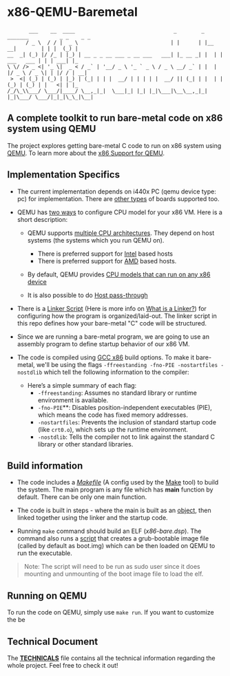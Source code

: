 # x86-QEMU-Baremetal

```plaintext
       ___    __  ____                                _        _ _______          _ _    _ _   
      / _ \  / / |  _ \                              | |      | |__   __|        | | |  (_) |  
__  _| (_) |/ /_ | |_) | __ _ _ __ ___ _ __ ___   ___| |_ __ _| |  | | ___   ___ | | | ___| |_ 
\ \/ /> _ <| '_ \|  _ < / _` | '__/ _ \ '_ ` _ \ / _ \ __/ _` | |  | |/ _ \ / _ \| | |/ / | __|
 >  <| (_) | (_) | |_) | (_| | | |  __/ | | | | |  __/ || (_| | |  | | (_) | (_) | |   <| | |_ 
/_/\_\\___/ \___/|____/ \__,_|_|  \___|_| |_| |_|\___|\__\__,_|_|  |_|\___/ \___/|_|_|\_\_|\__|

```

A complete toolkit to run bare-metal code on x86 system using QEMU
---

The project explores getting bare-metal C code to run on x86 system using [QEMU](). To learn more about the [x86 Support for QEMU](https://www.qemu.org/docs/master/system/target-i386.html).

## Implementation Specifics

- The current implementation depends on i440x PC (qemu device type: pc) for implementation. There are [other types](https://www.qemu.org/docs/master/system/target-i386.html#board-specific-documentation) of boards supported too.

- QEMU has [two ways](https://www.qemu.org/docs/master/system/i386/cpu.html#two-ways-to-configure-cpu-models-with-qemu-kvm) to configure CPU model for your x86 VM. Here is a short description:
  - QEMU supports [multiple CPU architectures](https://www.qemu.org/docs/master/system/i386/cpu.html). They depend on host systems (the systems which you run QEMU on).
    - There is preferred support for [Intel](https://www.qemu.org/docs/master/system/i386/cpu.html#preferred-cpu-models-for-intel-x86-hosts) based hosts
    - There is preferred support for [AMD](https://www.qemu.org/docs/master/system/i386/cpu.html#preferred-cpu-models-for-amd-x86-hosts) based hosts.

  - By default, QEMU provides [CPU models that can run on any x86 device](https://www.qemu.org/docs/master/system/i386/cpu.html#default-x86-cpu-models)

  - It is also possible to do [Host pass-through](https://www.qemu.org/docs/master/system/i386/cpu.html#preferred-cpu-models-for-intel-x86-hosts:~:text=%EF%83%81-,Host%20passthrough)

- There is a [Linker Script](https://wiki.osdev.org/Linker_Scripts) (Here is more info on [What is a Linker?](https://en.wikipedia.org/wiki/Linker_(computing))) for configuring how the program is organized/laid-out. The linker script in this repo defines how your bare-metal "C" code will be structured.

- Since we are running a bare-metal program, we are going to use an assembly program to define startup behavior of our x86 VM.

- The code is compiled using [GCC x86](https://gcc.gnu.org/onlinedocs/gcc/x86-Options.html) build options. To make it bare-metal, we'll be using the flags `-ffreestanding -fno-PIE -nostartfiles -nostdlib` which tell the following information to the compiler:
  - Here’s a simple summary of each flag:
    - `-ffreestanding`: Assumes no standard library or runtime environment is available.
    - `-fno-PIE`**: Disables position-independent executables (PIE), which means the code has fixed memory addresses.
    - `-nostartfiles`: Prevents the inclusion of standard startup code (like `crt0.o`), which sets up the runtime environment.
    - `-nostdlib`:  Tells the compiler not to link against the standard C library or other standard libraries.

## Build information

- The code includes a *[Makefile](Makefile)* (A config used by the [Make](https://en.wikipedia.org/wiki/Make_(software)) tool) to build the system. The main program is any file which has **main** function by default. There can be only one main function.

- The code is built in steps - where the main is built as an [object](https://en.wikipedia.org/wiki/Object_file), then linked together using the linker and the startup code.

- Running `make` command should build an ELF (*x86-bare.dsp*). The command also runs a [script](createBootable.sh) that creates a grub-bootable image file (called by default as boot.img) which can be then loaded on QEMU to run the executable.

> Note: The script will need to be run as sudo user since it does mounting and unmounting of the boot image file to load the elf.

## Running on QEMU

To run the code on QEMU, simply use `make run`. If you want to customize the be

## Technical Document

The **[TECHNICALS](TECHNICALS.md)** file contains all the technical information regarding the whole project. Feel free to check it out!
